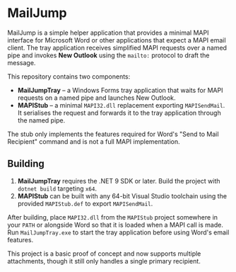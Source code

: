 # MailJump

MailJump is a simple helper application that provides a minimal MAPI interface for Microsoft Word or other applications that expect a MAPI email client. The tray application receives simplified MAPI requests over a named pipe and invokes **New Outlook** using the `mailto:` protocol to draft the message.

This repository contains two components:

* **MailJumpTray** – a Windows Forms tray application that waits for MAPI requests on a named pipe and launches New Outlook.
* **MAPIStub** – a minimal `MAPI32.dll` replacement exporting `MAPISendMail`. It serialises the request and forwards it to the tray application through the named pipe.

The stub only implements the features required for Word's "Send to Mail Recipient" command and is not a full MAPI implementation.

## Building

1. **MailJumpTray** requires the .NET 9 SDK or later. Build the project with `dotnet build` targeting `x64`.
2. **MAPIStub** can be built with any 64-bit Visual Studio toolchain using the provided `MAPIStub.def` to export `MAPISendMail`.

After building, place `MAPI32.dll` from the `MAPIStub` project somewhere in your `PATH` or alongside Word so that it is loaded when a MAPI call is made. Run `MailJumpTray.exe` to start the tray application before using Word's email features.

This project is a basic proof of concept and now supports multiple attachments, though it still only handles a single primary recipient.
